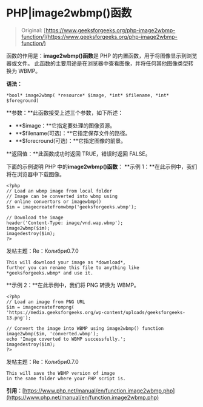 # PHP|image2wbmp()函数

> Original: [https://www.geeksforgeeks.org/php-image2wbmp-function/](https://www.geeksforgeeks.org/php-image2wbmp-function/)

函数的作用是：**image2wbmp()函数**是 PHP 的内置函数，用于将图像显示到浏览器或文件。 此函数的主要用途是在浏览器中查看图像，并将任何其他图像类型转换为 WBMP。

**语法：**

```
*bool* image2wbmp( *resource* $image, *int* $filename, *int* $foreground)
```

**参数：**此函数接受上述三个参数，如下所述：

*   **$image：**它指定要处理的图像资源。
*   **$filename(可选)：**它指定保存文件的路径。
*   **$forecround(可选)：**它指定图像的前景。

**返回值：**此函数成功时返回 TRUE，错误时返回 FALSE。

下面的示例说明 PHP 中的**image2wbmp()函数**：
**示例 1：**在此示例中，我们将在浏览器中下载图像。

```
<?php
// Load an wbmp image from local folder
// Image can be converted into wbmp using
// online convertors or imagewbmp()
$im = imagecreatefromwbmp('geeksforgeeks.wbmp');

// Download the image
header('Content-Type: image/vnd.wap.wbmp');
image2wbmp($im);
imagedestroy($im);
?>
```

发帖主题：Re：Колибри0.7.0

```
This will download your image as *download*, 
further you can rename this file to anything like 
*geeksforgeeks.wbmp* and use it.
```

**示例 2：**在此示例中，我们将 PNG 转换为 WBMP。

```
<?php
// Load an image from PNG URL
$im = imagecreatefrompng(
'https://media.geeksforgeeks.org/wp-content/uploads/geeksforgeeks-13.png');

// Convert the image into WBMP using image2wbmp() function
image2wbmp($im, 'converted.wbmp');
echo 'Image coverted to WBMP successfully.';
imagedestroy($im);
?>
```

发帖主题：Re：Колибри0.7.0

```
This will save the WBMP version of image 
in the same folder where your PHP script is.
```

**引用：**[https://www.php.net/manual/en/function.image2wbmp.php](https://www.php.net/manual/en/function.image2wbmp.php)